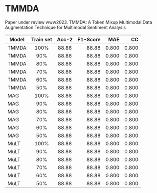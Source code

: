 # TMMDA
Paper under review www2023.
TMMDA: A Token Mixup Multimodal Data Augmentation Technique for Multimodal Sentiment Analysis

|Model| Train set        | Acc-2         | F1-Score  | MAE  | CC |
| ------------- |:-------------:|:-------------:| -----:|-----:|-----:|
|TMMDA| 100%     | 88.88      | 88.88 |0.800 |0.800 |
|TMMDA| 90%      | 88.88      | 88.88 |0.800 |0.800 |
|TMMDA| 80%      | 88.88      | 88.88 |0.800 |0.800 |
|TMMDA| 70%      | 88.88      | 88.88 |0.800 |0.800 |
|TMMDA| 60%      | 88.88      | 88.88 |0.800 |0.800 |
|TMMDA| 50%      | 88.88      | 88.88 |0.800 |0.800 |
|MAG  | 100%     | 88.88      | 88.88 |0.800 |0.800 |
|MAG  | 90%      | 88.88      | 88.88 |0.800 |0.800 |
|MAG  | 80%      | 88.88      | 88.88 |0.800 |0.800 |
|MAG  | 70%      | 88.88      | 88.88 |0.800 |0.800 |
|MAG  | 60%      | 88.88      | 88.88 |0.800 |0.800 |
|MAG  | 50%      | 88.88      | 88.88 |0.800 |0.800 |
|MuLT | 100%     | 88.88      | 88.88 |0.800 |0.800 |
|MuLT | 90%      | 88.88      | 88.88 |0.800 |0.800 |
|MuLT | 80%      | 88.88      | 88.88 |0.800 |0.800 |
|MuLT | 70%      | 88.88      | 88.88 |0.800 |0.800 |
|MuLT | 60%      | 88.88      | 88.88 |0.800 |0.800 |
|MuLT | 50%      | 88.88      | 88.88 |0.800 |0.800 |
